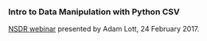 ### Intro to Data Manipulation with Python CSV

[NSDR webinar](https://ndsr.americanarchive.org/2017/02/10/aapb-ndsr-webinars-2) presented by Adam Lott, 24 February 2017.
